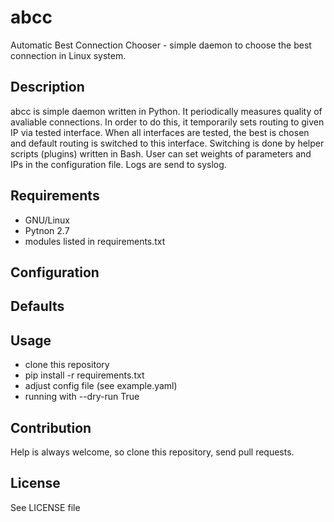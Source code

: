 # abcc
Automatic Best Connection Chooser - simple daemon to choose the best connection
in Linux system.

Description
---------
abcc is simple daemon written in Python. It periodically measures quality of
avaliable connections. In order to do this, it temporarily sets routing to given
IP via tested interface. When all interfaces are tested, the best is chosen and
default routing is switched to this interface. Switching is done by helper
scripts (plugins) written in Bash. User can set weights of parameters and IPs
in the configuration file. Logs are send to syslog.

Requirements
---------
- GNU/Linux
- Pytnon 2.7
- modules listed in requirements.txt

Configuration
---------

Defaults
---------

Usage
---------
- clone this repository
- pip install -r requirements.txt
- adjust config file (see example.yaml)
- running with --dry-run True

Contribution
---------
Help is always welcome, so clone this repository, send pull requests.

License
---------
See LICENSE file
